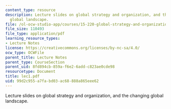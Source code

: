 ```yaml
---
content_type: resource
description: Lecture slides on global strategy and organization, and the changing
  global landscape.
file: /ol-ocw-studio-app/courses/15-220-global-strategy-and-organization-spring-2008/99d2c955a7fabd03ac68888a865eee62_lec1.pdf
file_size: 110493
file_type: application/pdf
learning_resource_types:
- Lecture Notes
license: https://creativecommons.org/licenses/by-nc-sa/4.0/
ocw_type: OCWFile
parent_title: Lecture Notes
parent_type: CourseSection
parent_uid: 8fd894cb-859a-f6e2-6add-c823ae0cde98
resourcetype: Document
title: lec1.pdf
uid: 99d2c955-a7fa-bd03-ac68-888a865eee62
---
```

Lecture slides on global strategy and organization, and the changing global landscape.